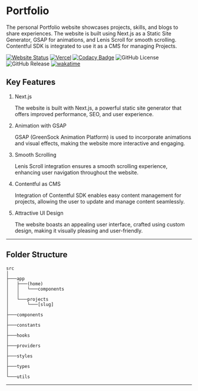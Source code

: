 # Portfolio

The personal Portfolio website showcases projects, skills, and blogs to share experiences. The website is built using Next.js as a Static Site Generator, GSAP for animations, and Lenis Scroll for smooth scrolling. Contentful SDK is integrated to use it as a CMS for managing Projects.

[![Website Status](https://img.shields.io/website?url=https%3A%2F%2Fdrishxd.dev&up_message=Live&down_message=Down&label=Status)](https://drishxd.dev)
[![Vercel](https://img.shields.io/github/deployments/Drish-xD/Devfolio/Production?style=flat&logo=vercel&logoColor=%23000000&label=Vercel)](https://vercel.com/drishxd/devfolio)
[![Codacy Badge](https://app.codacy.com/project/badge/Grade/fade59170486438c8ffee9c3be71f28e)](https://app.codacy.com/gh/Drish-xD/Devfolio/dashboard)
![GitHub License](https://img.shields.io/github/license/Drish-xD/Devfolio?style=flat&logo=gnu&color=%23A42E2B&label=License)
![GitHub Release](https://img.shields.io/github/v/release/Drish-xD/Devfolio?display_name=tag&style=flat&logo=github&label=Release)
[![wakatime](https://wakatime.com/badge/github/Drish-xD/Devfolio.svg)](https://wakatime.com/badge/github/Drish-xD/Devfolio)

## Key Features

1. Next.js

   The website is built with Next.js, a powerful static site generator that offers improved performance, SEO, and user experience.

2. Animation with GSAP

   GSAP (GreenSock Animation Platform) is used to incorporate animations and visual effects, making the website more interactive and engaging.

3. Smooth Scrolling

   Lenis Scroll integration ensures a smooth scrolling experience, enhancing user navigation throughout the website.

4. Contentful as CMS

   Integration of Contentful SDK enables easy content management for projects, allowing the user to update and manage content seamlessly.

5. Attractive UI Design

   The website boasts an appealing user interface, crafted using custom design, making it visually pleasing and user-friendly.

---

## Folder Structure

```
src
│
├───app
│   ├───(home)
│   │   └───components
│   │
│   └───projects
│       └───[slug]
│
├───components
│
├───constants
│
├───hooks
│
├───providers
│
├───styles
│
├───types
│
└───utils
```

---
